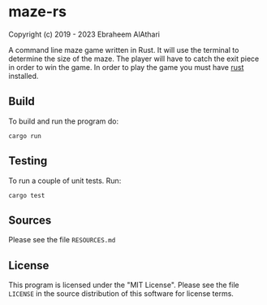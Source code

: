 # maze-rs
Copyright (c) 2019 - 2023 Ebraheem AlAthari

A command line maze game written in Rust. It will use the terminal to determine the size of the maze. The player will have to catch the exit piece in order to win the game. In order to play the game you must have [rust](https://www.rust-lang.org/tools/install) installed. 

## Build
To build and run the program do:

```
cargo run
```

## Testing
To run a couple of unit tests. Run:

```
cargo test
```

## Sources
Please see the file `RESOURCES.md`


## License
This program is licensed under the "MIT License".  Please
see the file `LICENSE` in the source distribution of this
software for license terms.
